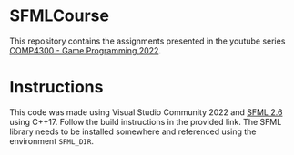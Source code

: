 # SFMLCourse
This repository contains the assignments presented in the youtube series [COMP4300 - Game Programming 2022](https://www.youtube.com/playlist?list=PL_xRyXins848nDj2v-TJYahzvs-XW9sVV).


# Instructions
This code was made using Visual Studio Community 2022 and [SFML 2.6](https://www.sfml-dev.org/tutorials/2.6/start-vc.php) using C++17. Follow the build instructions in the provided link. The SFML library needs to be installed somewhere and referenced using the environment `SFML_DIR`.
